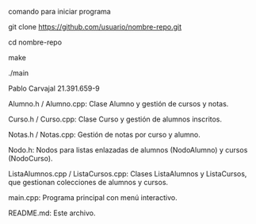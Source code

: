 comando para iniciar programa

git clone https://github.com/usuario/nombre-repo.git

cd nombre-repo

make

./main

Pablo Carvajal 21.391.659-9

Alumno.h / Alumno.cpp: Clase Alumno y gestión de cursos y notas.

Curso.h / Curso.cpp: Clase Curso y gestión de alumnos inscritos.

Notas.h / Notas.cpp: Gestión de notas por curso y alumno.

Nodo.h: Nodos para listas enlazadas de alumnos (NodoAlumno) y cursos (NodoCurso).

ListaAlumnos.cpp / ListaCursos.cpp: Clases ListaAlumnos y ListaCursos, que gestionan colecciones de alumnos y cursos.

main.cpp: Programa principal con menú interactivo.

README.md: Este archivo.
